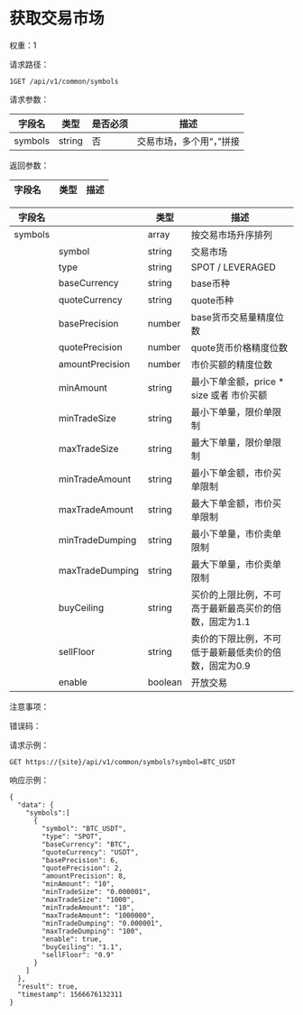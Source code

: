 # 获取交易市场

权重：1

请求路径：

`1GET /api/v1/common/symbols`

请求参数：

| **字段名** | **类型**  | **是否必须** | **描述**        |
| ------- | ------- | -------- | ------------- |
| symbols |  string |  否       | 交易市场，多个用“，”拼接 |

返回参数：

| **字段名** |   | **类型** | **描述** |
| ------- | - | ------ | ------ |

| **字段名** |                 | **类型**  | **描述**                       |
| ------- | --------------- | ------- | ---------------------------- |
| symbols |                 | array   | 按交易市场升序排列                    |
|         | symbol          | string  | 交易市场                         |
|         | type            | string  | SPOT / LEVERAGED             |
|         | baseCurrency    | string  | base币种                       |
|         | quoteCurrency   | string  | quote币种                      |
|         | basePrecision   | number  | base货币交易量精度位数                |
|         | quotePrecision  | number  | quote货币价格精度位数                |
|         | amountPrecision | number  | 市价买额的精度位数                    |
|         | minAmount       | string  | 最小下单金额，price \* size 或者 市价买额 |
|         | minTradeSize    | string  | 最小下单量，限价单限制                  |
|         | maxTradeSize    | string  | 最大下单量，限价单限制                  |
|         | minTradeAmount  | string  | 最小下单金额，市价买单限制                |
|         | maxTradeAmount  | string  | 最大下单金额，市价买单限制                |
|         | minTradeDumping | string  | 最小下单量，市价卖单限制                 |
|         | maxTradeDumping | string  | 最大下单量，市价卖单限制                 |
|         | buyCeiling      | string  | 买价的上限比例，不可高于最新最高买价的倍数，固定为1.1 |
|         | sellFloor       | string  | 卖价的下限比例，不可低于最新最低卖价的倍数，固定为0.9 |
|         | enable          | boolean | 开放交易                         |

注意事项：

错误码：

请求示例：

```
GET https://{site}/api/v1/common/symbols?symbol=BTC_USDT
```

响应示例：

```
{ 
  "data": {
    "symbols":[
      {
        "symbol": "BTC_USDT",
        "type": "SPOT",
        "baseCurrency": "BTC",
        "quoteCurrency": "USDT",
        "basePrecision": 6,
        "quotePrecision": 2,
        "amountPrecision": 8,
        "minAmount": "10",
        "minTradeSize": "0.000001",
        "maxTradeSize": "1000",
        "minTradeAmount": "10",
        "maxTradeAmount": "1000000",
        "minTradeDumping": "0.000001",
        "maxTradeDumping": "100",
        "enable": true,
        "buyCeiling": "1.1",
        "sellFloor": "0.9"
      }
    ]
  },
  "result": true,
  "timestamp": 1566676132311
}
```
